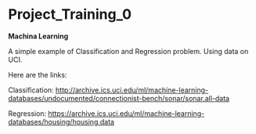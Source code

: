 # Project_Training_0 
**Machina Learning**

A simple example of Classification and Regression problem.
Using data on UCI. 

Here are the links:

Classification: http://archive.ics.uci.edu/ml/machine-learning-databases/undocumented/connectionist-bench/sonar/sonar.all-data

Regression: https://archive.ics.uci.edu/ml/machine-learning-databases/housing/housing.data

